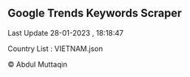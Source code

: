 

## Google Trends Keywords Scraper 
 
Last Update 28-01-2023 , 18:18:47

Country List :
VIETNAM.json



© Abdul Muttaqin 
